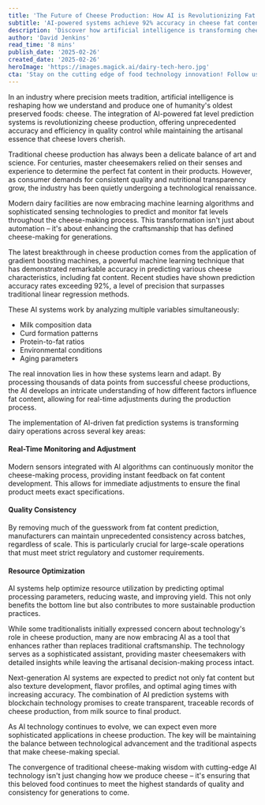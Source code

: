 ```yaml
---
title: 'The Future of Cheese Production: How AI is Revolutionizing Fat Level Prediction'
subtitle: 'AI-powered systems achieve 92% accuracy in cheese fat content prediction'
description: 'Discover how artificial intelligence is transforming cheese production with AI-powered fat level prediction systems achieving 92% accuracy. Learn how modern technology is enhancing traditional craftsmanship while ensuring consistent quality in cheese manufacturing.'
author: 'David Jenkins'
read_time: '8 mins'
publish_date: '2025-02-26'
created_date: '2025-02-26'
heroImage: 'https://images.magick.ai/dairy-tech-hero.jpg'
cta: 'Stay on the cutting edge of food technology innovation! Follow us on LinkedIn for the latest updates on AI applications in the food industry and exclusive insights into the future of smart manufacturing.'
---
```


In an industry where precision meets tradition, artificial intelligence is reshaping how we understand and produce one of humanity's oldest preserved foods: cheese. The integration of AI-powered fat level prediction systems is revolutionizing cheese production, offering unprecedented accuracy and efficiency in quality control while maintaining the artisanal essence that cheese lovers cherish.

Traditional cheese production has always been a delicate balance of art and science. For centuries, master cheesemakers relied on their senses and experience to determine the perfect fat content in their products. However, as consumer demands for consistent quality and nutritional transparency grow, the industry has been quietly undergoing a technological renaissance.

Modern dairy facilities are now embracing machine learning algorithms and sophisticated sensing technologies to predict and monitor fat levels throughout the cheese-making process. This transformation isn't just about automation – it's about enhancing the craftsmanship that has defined cheese-making for generations.

The latest breakthrough in cheese production comes from the application of gradient boosting machines, a powerful machine learning technique that has demonstrated remarkable accuracy in predicting various cheese characteristics, including fat content. Recent studies have shown prediction accuracy rates exceeding 92%, a level of precision that surpasses traditional linear regression methods.

These AI systems work by analyzing multiple variables simultaneously:
- Milk composition data
- Curd formation patterns
- Protein-to-fat ratios
- Environmental conditions
- Aging parameters

The real innovation lies in how these systems learn and adapt. By processing thousands of data points from successful cheese productions, the AI develops an intricate understanding of how different factors influence fat content, allowing for real-time adjustments during the production process.

The implementation of AI-driven fat prediction systems is transforming dairy operations across several key areas:

#### Real-Time Monitoring and Adjustment
Modern sensors integrated with AI algorithms can continuously monitor the cheese-making process, providing instant feedback on fat content development. This allows for immediate adjustments to ensure the final product meets exact specifications.

#### Quality Consistency
By removing much of the guesswork from fat content prediction, manufacturers can maintain unprecedented consistency across batches, regardless of scale. This is particularly crucial for large-scale operations that must meet strict regulatory and customer requirements.

#### Resource Optimization
AI systems help optimize resource utilization by predicting optimal processing parameters, reducing waste, and improving yield. This not only benefits the bottom line but also contributes to more sustainable production practices.

While some traditionalists initially expressed concern about technology's role in cheese production, many are now embracing AI as a tool that enhances rather than replaces traditional craftsmanship. The technology serves as a sophisticated assistant, providing master cheesemakers with detailed insights while leaving the artisanal decision-making process intact.

Next-generation AI systems are expected to predict not only fat content but also texture development, flavor profiles, and optimal aging times with increasing accuracy. The combination of AI prediction systems with blockchain technology promises to create transparent, traceable records of cheese production, from milk source to final product.

As AI technology continues to evolve, we can expect even more sophisticated applications in cheese production. The key will be maintaining the balance between technological advancement and the traditional aspects that make cheese-making special.

The convergence of traditional cheese-making wisdom with cutting-edge AI technology isn't just changing how we produce cheese – it's ensuring that this beloved food continues to meet the highest standards of quality and consistency for generations to come.